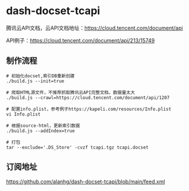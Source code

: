 # dash-docset-tcapi

腾讯云API文档，云API文档地址：https://cloud.tencent.com/document/api

API例子：https://cloud.tencent.com/document/api/213/15749

## 制作流程

```shell
# 初始化docset,索引DB重新创建
./build.js --init=true

# 爬取HTML源文件，不推荐抓取腾讯云API完整文档，数据量太大
./build.js --crawl=https://cloud.tencent.com/document/api/1207

# 配置info.plist，参考例子https://kapeli.com/resources/Info.plist
vi Info.plist

# 根据source-html，更新索引数据
./build.js --addIndex=true

# 打包
tar --exclude='.DS_Store' -cvzf tcapi.tgz tcapi.docset
```

## 订阅地址
https://github.com/alanhg/dash-docset-tcapi/blob/main/feed.xml


